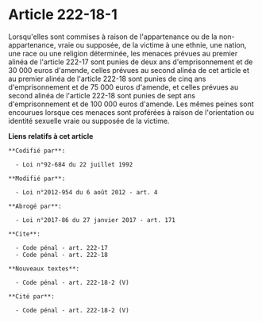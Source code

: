 # Article 222-18-1

Lorsqu'elles sont commises à raison de l'appartenance ou de la non-appartenance, vraie ou supposée, de la victime à une
ethnie, une nation, une race ou une religion déterminée, les menaces prévues au premier alinéa de l'article 222-17 sont
punies de deux ans d'emprisonnement et de 30 000 euros d'amende, celles prévues au second alinéa de cet article et au premier
alinéa de l'article 222-18 sont punies de cinq ans d'emprisonnement et de 75 000 euros d'amende, et celles prévues au second
alinéa de l'article 222-18 sont punies de sept ans d'emprisonnement et de 100 000 euros d'amende. Les mêmes peines sont
encourues lorsque ces menaces sont proférées à raison de l'orientation ou identité sexuelle vraie ou supposée de la victime.

**Liens relatifs à cet article**

	**Codifié par**:

	  - Loi n°92-684 du 22 juillet 1992

	**Modifié par**:

	  - Loi n°2012-954 du 6 août 2012 - art. 4

	**Abrogé par**:

	  - Loi n°2017-86 du 27 janvier 2017 - art. 171

	**Cite**:

	  - Code pénal - art. 222-17
	  - Code pénal - art. 222-18

	**Nouveaux textes**:

	  - Code pénal - art. 222-18-2 (V)

	**Cité par**:

	  - Code pénal - art. 222-18-2 (V)
